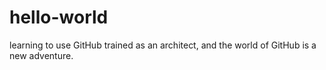# hello-world
learning to use GitHub
trained as an architect, and the world of GitHub is a new adventure.
